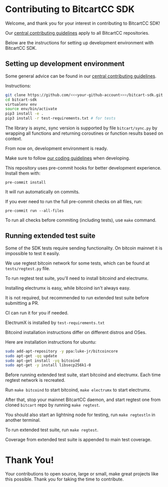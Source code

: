 # Contributing to BitcartCC SDK

Welcome, and thank you for your interest in contributing to BitcartCC SDK!

Our [central contributing guidelines](https://github.com/bitcartcc/bitcart/blob/master/CONTRIBUTING.md) apply to all BitcartCC repositories.

Below are the instructions for setting up development environment with BitcartCC SDK.

## Setting up development environment

Some general advice can be found in our [central contributing guidelines](https://github.com/bitcartcc/bitcart/blob/master/CONTRIBUTING.md#setting-up-development-environment).

Instructions:

```bash
git clone https://github.com/<<<your-github-account>>>/bitcart-sdk.git
cd bitcart-sdk
virtualenv env
source env/bin/activate
pip3 install -e .
pip3 install -r test-requirements.txt # for tests
```

The library is async, sync version is supported by file `bitcart/sync.py` by wrapping all functions and returning coroutines or function results
based on context.

From now on, development environment is ready.

Make sure to follow [our coding guidelines](https://github.com/bitcartcc/bitcart/blob/master/CODING_STANDARDS.md) when developing.

This repository uses pre-commit hooks for better development experience. Install them with:

```
pre-commit install
```

It will run automatically on commits.

If you ever need to run the full pre-commit checks on all files, run:

```
pre-commit run --all-files
```

To run all checks before commiting (including tests), use `make` command.

## Running extended test suite

Some of the SDK tests require sending functionality. On bitcoin mainnet it is impossible to test it easily.

We use regtest bitcoin network for some tests, which can be found at `tests/regtest.py` file.

To run regtest test suite, you'll need to install bitcoind and electrumx.

Installing electrumx is easy, while bitcoind isn't always easy.

It is not required, but recommended to run extended test suite before submitting a PR.

CI can run it for you if needed.

ElectrumX is installed by `test-requirements.txt`

Bitcoind installation instructions differ on different distros and OSes.

Here are installation instructions for ubuntu:

```bash
sudo add-apt-repository -y ppa:luke-jr/bitcoincore
sudo apt-get -qq update
sudo apt-get install -yq bitcoind
sudo apt-get -y install libsecp256k1-0
```

Before running extended test suite, start bitcoind and electrumx. Each time regtest network is recreated.

Run `make bitcoind` to start bitcoind, `make electrumx` to start electrumx.

After that, stop your mainnet BitcartCC daemon, and start regtest one from cloned `bitcart` repo by running `make regtest`.

You should also start an lightning node for testing, run `make regtestln` in another terminal.

To run extended test suite, run `make regtest`.

Coverage from extended test suite is appended to main test coverage.

# Thank You!

Your contributions to open source, large or small, make great projects like this possible. Thank you for taking the time to contribute.
